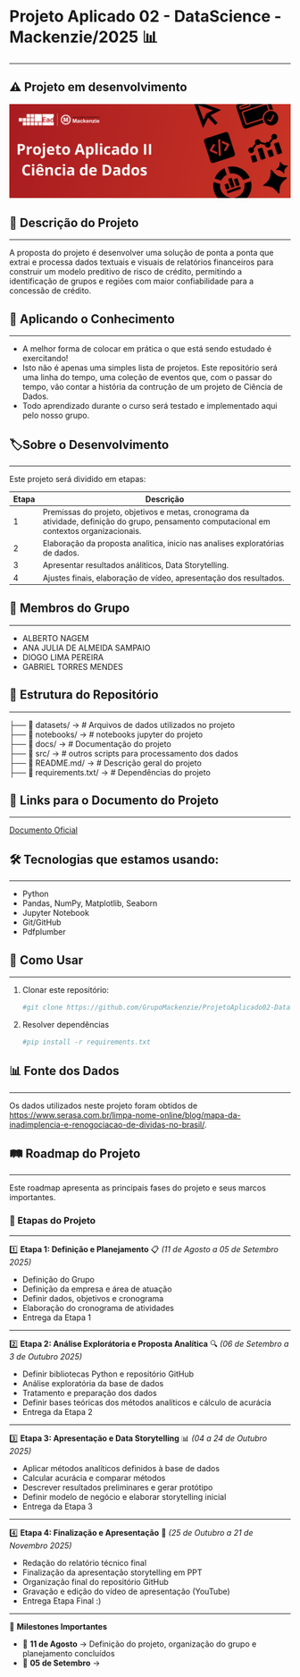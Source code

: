 # Projeto Aplicado 02 - DataScience - Mackenzie/2025 📊
---
⚠️
Projeto em desenvolvimento
---
![Banner PAI](https://github.com/GrupoMackenzie/ProjetoAplicado02-DataScience-Mackenzie-2025/blob/master/Docs/Imagens/Banner%20PA2.png)

## 📌 Descrição do Projeto
---

A proposta do projeto é desenvolver uma solução de ponta a ponta que extrai e processa dados textuais e visuais de relatórios financeiros para construir um modelo preditivo de risco de crédito, permitindo a identificação de grupos e regiões com maior confiabilidade para a concessão de crédito.

## **:ledger: Aplicando o Conhecimento**
---
- A melhor forma de colocar em prática o que está sendo estudado é exercitando!
- Isto não é apenas uma simples lista de projetos. Este repositório será uma linha do tempo, uma coleção de eventos que, com o passar do tempo, vão contar a história da contrução de um projeto de Ciência de Dados.
- Todo aprendizado durante o curso será testado e implementado aqui pelo nosso grupo.

## **:label:Sobre o Desenvolvimento**
---

Este projeto será dividido em etapas:

Etapa | Descrição
---|---
1 | Premissas do projeto, objetivos e metas, cronograma da atividade, definição do grupo, pensamento computacional em contextos organizacionais.
2 | Elaboração da proposta analitica, inicio nas analises exploratórias de dados.
3 | Apresentar resultados análiticos, Data Storytelling.
4 | Ajustes finais, elaboração de vídeo, apresentação dos resultados.

## 👥 Membros do Grupo
---
- ALBERTO NAGEM
- ANA JULIA DE ALMEIDA SAMPAIO
- DIOGO LIMA PEREIRA
- GABRIEL TORRES MENDES
  
## 📂 Estrutura do Repositório
---
├── 📂 datasets/ → # Arquivos de dados utilizados no projeto <br> 
├── 📂 notebooks/ → # notebooks jupyter do projeto <br>
├── 📂 docs/ → # Documentação do projeto <br>
├── 📂 src/ → # outros scripts para processamento dos dados <br>
├── 📜 README.md/ → # Descrição geral do projeto <br>
├── 📜 requirements.txt/ → # Dependências do projeto

## 🔗 Links para o Documento do Projeto
---

[Documento Oficial](https://github.com/GrupoMackenzie/ProjetoAplicado02-DataScience-Mackenzie-2025/blob/master/Docs/PA02.pdf) <br>

## 🛠 Tecnologias que estamos usando:
---

- Python
- Pandas, NumPy, Matplotlib, Seaborn
- Jupyter Notebook
- Git/GitHub
- Pdfplumber

## 🚀 Como Usar
---
1. Clonar este repositório:  
   ```bash
   #git clone https://github.com/GrupoMackenzie/ProjetoAplicado02-DataScience-Mackenzie-2025.git

2. Resolver dependências   
   ```bash
   #pip install -r requirements.txt

## 📊 Fonte dos Dados
---
Os dados utilizados neste projeto foram obtidos de https://www.serasa.com.br/limpa-nome-online/blog/mapa-da-inadimplencia-e-renogociacao-de-dividas-no-brasil/.

## 🛤 Roadmap do Projeto
---
Este roadmap apresenta as principais fases do projeto e seus marcos importantes.

### 📌 Etapas do Projeto
---
1️⃣ **Etapa 1: Definição e Planejamento** 📋 *(11 de Agosto a 05 de Setembro 2025)*
   - Definição do Grupo 
   - Definição da empresa e área de atuação 
   - Definir dados, objetivos e cronograma  
   - Elaboração do cronograma de atividades  
   - Entrega da Etapa 1  
---
2️⃣ **Etapa 2: Análise Explorátoria e Proposta Analítica** 🔍 *(06 de Setembro a 3 de Outubro 2025)*
   - Definir bibliotecas Python e repositório GitHub  
   - Análise exploratória da base de dados 
   - Tratamento e preparação dos dados 
   - Definir bases teóricas dos métodos analíticos e cálculo de acurácia 
   - Entrega da Etapa 2 
---
3️⃣ **Etapa 3: Apresentação e Data Storytelling** 📊 *(04 a 24 de Outubro 2025)*
   - Aplicar métodos analíticos definidos à base de dados  
   - Calcular acurácia e comparar métodos 
   - Descrever resultados preliminares e gerar protótipo  
   - Definir modelo de negócio e elaborar storytelling inicial
   - Entrega da Etapa 3  
---
4️⃣ **Etapa 4: Finalização e Apresentação** 🎥 *(25 de Outubro a 21 de Novembro 2025)*
   - Redação do relatório técnico final  
   - Finalização da apresentação storytelling em PPT  
   - Organização final do repositório GitHub  
   - Gravação e edição do vídeo de apresentação (YouTube)
   - Entrega Etapa Final :)  

---

🎯 **Milestones Importantes**
- 📅 **11 de Agosto** → Definição do projeto, organização do grupo e planejamento concluídos  
- 📅 **05 de Setembro** →

